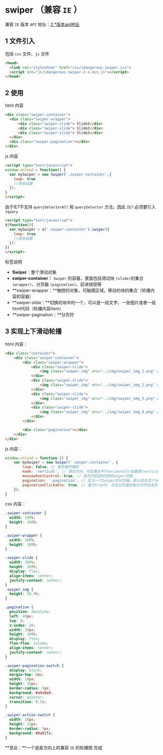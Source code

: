 # swiper （兼容 `IE` ） 

兼容 `IE` 版本 `API` 地址：[2.*版本api地址](https://2.swiper.com.cn/)

## 1 文件引入

包括 `css` 文件、`js` 文件

```html
<head>
  <link rel="stylesheet" href="css/idangerous.swiper.css">
  <script src="js/idangerous.swiper-2.x.min.js"></script>
</head>
```

## 2 使用

html 内容

```html
<div class="swiper-container">
  <div class="swiper-wrapper">
      <div class="swiper-slide"> Slide1</div>
      <div class="swiper-slide"> Slide2</div>
      <div class="swiper-slide"> Slide3</div>
  </div>
  <div class="swiper-pagination"></div>
</div>
```

js 内容

```html
<script type="text/javascript">
window.onload = function() {
  var mySwiper = new Swiper('.swiper-container',{
    loop: true
    //其他设置
  });  
}
</script>
```

由于IE7不支持 `querySelectorAll` 和 `querySelector` 方法，因此 `IE7` 必须要引入 `Jquery`

```html
<script type="text/javascript">
$(function(){
  var mySwiper = $('.swiper-container').swiper({
    loop: true
    //其他设置
  });
})
</script>
```

标签说明

- **Swiper**：整个滑动对象
- **swiper-container：** `Swiper` 的容器，里面包括滑动块 `(slide)`的集合 `(wrapper)`、分页器 `(pagination)`、前进按钮等
- **swiper-wrapper：**触控的对象，可触摸区域，移动的块的集合（轮播内容的容器）
- **swiper-slide：**切换的块中的一个，可以是一段文字、一张图片或者一段html代码（轮播内容item）
- **swiper-pagination：**分页符

## 3 实现上下滑动轮播

html 内容：

```html
<div class="container">
    <div class="swiper-container">
        <div class="swiper-wrapper">
            <div class="swiper-slide">
                <img class="swiper_img" src="../img/swiper_img_1.png" alt="">
            </div>
            <div class="swiper-slide">
                <img class="swiper_img" src="../img/swiper_img_2.png" alt="">
            </div>
            <div class="swiper-slide">
                <img class="swiper_img" src="../img/swiper_img_3.png" alt="">
            </div>
            <div class="swiper-slide">
                <img class="swiper_img" src="../img/swiper_img_4.png" alt="">
            </div>
        </div>

        <div class="pagination"></div>
    </div>
</div>
```

js 内容：

```javascript
window.onload = function () {
    var mySwiper = new Swiper('.swiper-container', {
        loop: false, // 是否循环播放
        mode: 'vertical', // 滑动方向，可设置水平(horizontal)或垂直(vertical)。
        mousewheelControl: true, // 是否开启鼠标控制Swiper切换。
        pagination: '.pagination', // 定义一个Swiper的分页器。默认会在这个分页器里面生成与slide对应的span标签
        paginationClickable: true, // 值为true时，点击分页器的指示点时会发生Swiper。
    });
}
```

css 内容：

```css
.swiper-container {
  width: 100%;
  height: 100%;
}

.swiper-wrapper {
  width: 100%;
  height: 100%;
}

.swiper-slide {
  width: 100%;
  height: 100%;
  display: flex;
  align-items: center;
  justify-content: center;
}
.swiper_img {
  height: 58.9%;
}

.pagination {
  position: absolute;
  left: 40px;
  top: 0;
  z-index: 20;
  width: 10px;
  height: 100%;
  display: flex;
  flex-flow: column;
  align-items: center;
  justify-content: center;
}

.swiper-pagination-switch {
  display: block;
  margin-top: 8px;
  width: 10px;
  height: 10px;
  border-radius: 5px;
  background: #a9a9a9;
  cursor: pointer;
  transition: 0.3s;
}

.swiper-active-switch {
  width: 10px;
  height: 21px;
  border-radius: 5px;
  background: #8a81fa;
}
```

**至此：**一个竖直方向上的兼容 `IE` 的轮播图 完成